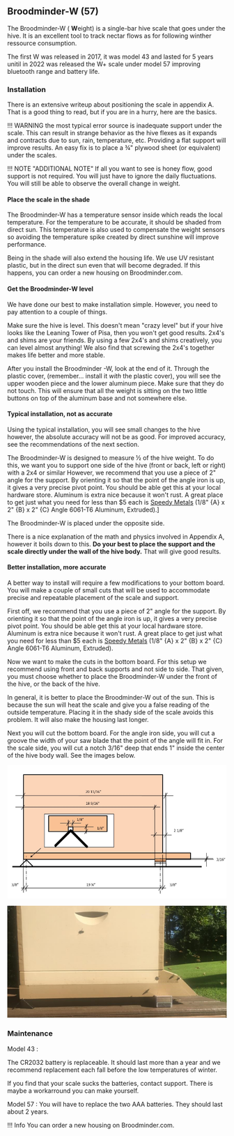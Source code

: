 
## Broodminder-W (57)



The Broodminder-W ( **W**eight) is a single-bar hive scale that goes under the hive. It is an excellent tool to track nectar flows as for following winther ressource consumption.

The first W was released in 2017, it was model 43 and lasted for 5 years unitil in 2022 was released the W+ scale under model 57 improving bluetooth range and battery life.




### Installation

There is an extensive writeup about positioning the scale in appendix A. That is a good thing to read, but if you are in a hurry, here are the basics.


!!! WARNING
    the most typical error source is inadequate support under the scale. This can result in strange behavior as the hive flexes as it expands and contracts due to sun, rain, temperature, etc. Providing a flat support will improve results. An easy fix is to place a ¾" plywood sheet (or equivalent) under the scales.

!!! NOTE "ADDITIONAL NOTE" 
    If all you want to see is honey flow, good support is not required. You will just have to ignore the daily fluctuations. You will still be able to observe the overall change in weight.


#### Place the scale in the shade

The Broodminder-W has a temperature sensor inside which reads the local temperature. For the temperature to be accurate, it should be shaded from direct sun. This temperature is also used to compensate the weight sensors so avoiding the temperature spike created by direct sunshine will improve performance.

Being in the shade will also extend the housing life. We use UV resistant plastic, but in the direct sun even that will become degraded. If this happens, you can order a new housing on Broodminder.com.

#### Get the Broodminder-W level

We have done our best to make installation simple. However, you need to pay attention to a couple of things.

Make sure the hive is level. This doesn't mean "crazy level" but if your hive looks like the Leaning Tower of Pisa, then you won't get good results. 2x4's and shims are your friends. By using a few 2x4's and shims creatively, you can level almost anything! We also find that screwing the 2x4's together makes life better and more stable.

After you install the Broodminder -W, look at the end of it. Through the plastic cover, (remember… install it _with_ the plastic cover), you will see the upper wooden piece and the lower aluminum piece. Make sure that they do not touch. This will ensure that all the weight is sitting on the two little buttons on top of the aluminum base and not somewhere else.

#### Typical installation, not as accurate

Using the typical installation, you will see small changes to the hive however, the absolute accuracy will not be as good. For improved accuracy, see the recommendations of the next section.

The Broodminder-W is designed to measure ½ of the hive weight. To do this, we want you to support one side of the hive (front or back, left or right) with a 2x4 or similar However, we recommend that you use a piece of 2" angle for the support. By orienting it so that the point of the angle iron is up, it gives a very precise pivot point. You should be able get this at your local hardware store. Aluminum is extra nice because it won't rust. A great place to get just what you need for less than $5 each is  <a href="https://www.speedymetals.com/pc-2186-8344-2-x-2-angle-6061-t6-aluminum-extruded.aspx" target="_blank">Speedy Metals</a> (1/8" {A} x 2" {B} x 2" {C} Angle 6061-T6 Aluminum, Extruded).]

The Broodminder-W is placed under the opposite side.

There is a nice explanation of the math and physics involved in Appendix A, however it boils down to this. **Do your best to place the support and the scale directly under the wall of the hive body.** That will give good results.

#### Better installation, more accurate 

A better way to install will require a few modifications to your bottom board. You will make a couple of small cuts that will be used to accommodate precise and repeatable placement of the scale and support.

First off, we recommend that you use a piece of 2" angle for the support. By orienting it so that the point of the angle iron is up, it gives a very precise pivot point. You should be able get this at your local hardware store. Aluminum is extra nice because it won't rust. A great place to get just what you need for less than $5 each is <a href="https://www.speedymetals.com/pc-2186-8344-2-x-2-angle-6061-t6-aluminum-extruded.aspx" target="_blank">Speedy Metals</a>  (1/8" {A} x 2" {B} x 2" {C} Angle 6061-T6 Aluminum, Extruded).

Now we want to make the cuts in the bottom board. For this setup we recommend using front and back supports and not side to side. That given, you must choose whether to place the Broodminder-W under the front of the hive, or the back of the hive.

In general, it is better to place the Broodminder-W out of the sun. This is because the sun will heat the scale and give you a false reading of the outside temperature. Placing it in the shady side of the scale avoids this problem. It will also make the housing last longer.

Next you will cut the bottom board. For the angle iron side, you will cut a groove the width of your saw blade that the point of the angle will fit in. For the scale side, you will cut a notch 3/16" deep that ends 1" inside the center of the hive body wall. See the images below.


![](../assets/images/04_accurate_w_01.png#largeImg)

![](../assets/images/04_accurate_w_02.png#largeImg)

### Maintenance

Model 43 : 

The CR2032 battery is replaceable. It should last more than a year and we recommend replacement each fall before the low temperatures of winter.

If you find that your scale sucks the batteries, contact support. There is maybe a workarround you can make yourself.

Model 57 : 
You will have to replace the two AAA batteries. They should last about 2 years.


!!! Info 
    You can order a new housing on Broodminder.com.
